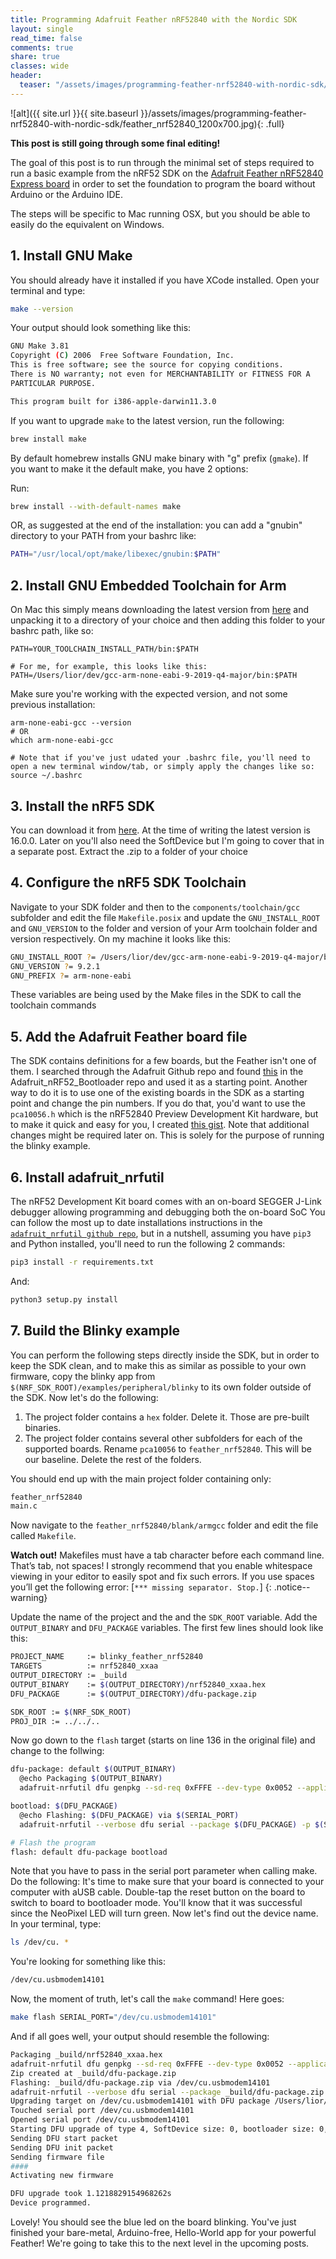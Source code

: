 ```yaml
---
title: Programming Adafruit Feather nRF52840 with the Nordic SDK
layout: single
read_time: false
comments: true
share: true
classes: wide
header:
  teaser: "/assets/images/programming-feather-nrf52840-with-nordic-sdk/feather_nrf52840_1200x700.jpg"
---
```


![alt]({{ site.url }}{{ site.baseurl }}/assets/images/programming-feather-nrf52840-with-nordic-sdk/feather_nrf52840_1200x700.jpg){: .full}

**This post is still going through some final editing!**

The goal of this post is to run through the minimal set of steps required to run a basic example from the nRF52 SDK on the [Adafruit Feather nRF52840 Express board](https://learn.adafruit.com/introducing-the-adafruit-nrf52840-feather/overview) in order to set the foundation to program the board without Arduino or the Arduino IDE.

The steps will be specific to Mac running OSX, but you should be able to easily do the equivalent on Windows. 

## 1. Install GNU Make

You should already have it installed if you have XCode installed. Open your terminal and type:

```bash
make --version
```

Your output should look something like this:

```bash
GNU Make 3.81
Copyright (C) 2006  Free Software Foundation, Inc.
This is free software; see the source for copying conditions.
There is NO warranty; not even for MERCHANTABILITY or FITNESS FOR A
PARTICULAR PURPOSE.

This program built for i386-apple-darwin11.3.0
```

If you want to upgrade `make` to the latest version, run the following:

```bash
brew install make
```

By default homebrew installs GNU make binary with "g" prefix (`gmake`). If you want to make it the default make, you have 2 options:

Run:

```bash
brew install --with-default-names make
```

OR, as suggested at the end of the installation: you can add a "gnubin" directory to your PATH from your bashrc like:

```bash
PATH="/usr/local/opt/make/libexec/gnubin:$PATH"
```

## 2. Install GNU Embedded Toolchain for Arm

On Mac this simply means downloading the latest version from [here](https://developer.arm.com/tools-and-software/open-source-software/developer-tools/gnu-toolchain/gnu-rm/downloads) and unpacking it to a directory of your choice and then adding this folder to your bashrc path, like so:
```
PATH=YOUR_TOOLCHAIN_INSTALL_PATH/bin:$PATH

# For me, for example, this looks like this: 
PATH=/Users/lior/dev/gcc-arm-none-eabi-9-2019-q4-major/bin:$PATH
```
Make sure you're working with the expected version, and not some previous installation:
```
arm-none-eabi-gcc --version
# OR
which arm-none-eabi-gcc 

# Note that if you've just udated your .bashrc file, you'll need to open a new terminal window/tab, or simply apply the changes like so:
source ~/.bashrc
```

## 3. Install the nRF5 SDK

You can download it from [here](https://www.nordicsemi.com/Products/Low-power-short-range-wireless/nRF52840/Compatible-downloads#infotabs).
At the time of writing the latest version is 16.0.0. Later on you'll also need the SoftDevice but I'm going to cover that in a separate post.
Extract the .zip to a folder of your choice

## 4. Configure the nRF5 SDK Toolchain

Navigate to your SDK folder and then to the `components/toolchain/gcc` subfolder and edit the file `Makefile.posix` and update the `GNU_INSTALL_ROOT` and `GNU_VERSION` to the folder and version of your Arm toolchain folder and version respectively.
On my machine it looks like this:

```bash
GNU_INSTALL_ROOT ?= /Users/lior/dev/gcc-arm-none-eabi-9-2019-q4-major/bin/
GNU_VERSION ?= 9.2.1
GNU_PREFIX ?= arm-none-eabi
```

These variables are being used by the Make files in the SDK to call the toolchain commands

## 5. Add the Adafruit Feather board file

The SDK contains definitions for a few boards, but the Feather isn't one of them. I searched through the Adafruit Github repo and found [this](https://github.com/adafruit/Adafruit_nRF52_Bootloader/blob/master/src/boards/feather_nrf52840_express/board.h) in the Adafruit_nRF52_Bootloader repo and used it as a starting point. Another way to do it is to use one of the existing boards in the SDK as a starting point and change the pin numbers. If you do that, you'd want to use the `pca10056.h` which is the nRF52840 Preview Development Kit hardware, but to make it quick and easy for you, I created [this gist](https://gist.github.com/liorgonnen/593fbfa151f74cecf92a469bfbffc0cf). Note that additional changes might be required later on. This is solely for the purpose of running the blinky example.

## 6. Install adafruit_nrfutil

The nRF52 Development Kit board comes with an on-board SEGGER J-Link debugger allowing programming and debugging both the on-board SoC
You can follow the most up to date installations instructions in the [`adafruit_nrfutil github repo`](https://github.com/adafruit/Adafruit_nRF52_nrfutil), but in a nutshell, assuming you have `pip3` and Python installed, you'll need to run the following 2 commands:

```bash
pip3 install -r requirements.txt
```

And:

```bash
python3 setup.py install
```

## 7. Build the Blinky example

 You can perform the following steps directly inside the SDK, but in order to keep the SDK clean, and to make this as similar as possible to your own firmware, copy the blinky app from `$(NRF_SDK_ROOT)/examples/peripheral/blinky` to its own folder outside of the SDK. 
 Now let's do the following:

 1. The project folder contains a `hex` folder. Delete it. Those are pre-built binaries.
 2. The project folder contains several other subfolders for each of the supported boards. Rename `pca10056` to `feather_nrf52840`. This will be our baseline. Delete the rest of the folders.

You should end up with the main project folder containing only:

```bash
feather_nrf52840
main.c
```

Now navigate to the `feather_nrf52840/blank/armgcc` folder and edit the file called `Makefile`.

**Watch out!**
Makefiles must have a tab character before each command line. That’s tab, not spaces!
I strongly recommend that you enable whitespace viewing in your editor to easily spot and fix such errors.
If you use spaces you’ll get the following error: [`*** missing separator. Stop.`]
{: .notice--warning}

Update the name of the project and the and the `SDK_ROOT` variable. Add the `OUTPUT_BINARY` and `DFU_PACKAGE` variables. The first few lines should look like this:

```bash
PROJECT_NAME     := blinky_feather_nrf52840
TARGETS          := nrf52840_xxaa
OUTPUT_DIRECTORY := _build
OUTPUT_BINARY    := $(OUTPUT_DIRECTORY)/nrf52840_xxaa.hex
DFU_PACKAGE      := $(OUTPUT_DIRECTORY)/dfu-package.zip

SDK_ROOT := $(NRF_SDK_ROOT)
PROJ_DIR := ../../..
```

Now go down to the `flash` target (starts on line 136 in the original file) and change to the follwing:

```bash
dfu-package: default $(OUTPUT_BINARY)
  @echo Packaging $(OUTPUT_BINARY)
  adafruit-nrfutil dfu genpkg --sd-req 0xFFFE --dev-type 0x0052 --application $(OUTPUT_BINARY) $(DFU_PACKAGE)

bootload: $(DFU_PACKAGE)
  @echo Flashing: $(DFU_PACKAGE) via $(SERIAL_PORT)
  adafruit-nrfutil --verbose dfu serial --package $(DFU_PACKAGE) -p $(SERIAL_PORT) -b 115200 --singlebank --touch 1200

# Flash the program
flash: default dfu-package bootload
```

Note that you have to pass in the serial port parameter when calling make. Do the following:
It's time to make sure that your board is connected to your computer with aUSB cable. Double-tap the reset button on the board to switch to board to bootloader mode. You'll know that it was successful since the NeoPixel LED will turn green.
Now let's find out the device name. In your terminal, type:

```bash
ls /dev/cu. *
```

You're looking for something like this:

```bash
/dev/cu.usbmodem14101
```

Now, the moment of truth, let's call the `make` command! Here goes:

```bash
make flash SERIAL_PORT="/dev/cu.usbmodem14101"
```

And if all goes well, your output should resemble the following:

```bash
Packaging _build/nrf52840_xxaa.hex
adafruit-nrfutil dfu genpkg --sd-req 0xFFFE --dev-type 0x0052 --application _build/nrf52840_xxaa.hex _build/dfu-package.zip
Zip created at _build/dfu-package.zip
Flashing: _build/dfu-package.zip via /dev/cu.usbmodem14101
adafruit-nrfutil --verbose dfu serial --package _build/dfu-package.zip -p /dev/cu.usbmodem14101 -b 115200 --singlebank --touch 1200
Upgrading target on /dev/cu.usbmodem14101 with DFU package /Users/lior/projects/blinky/feather_nrf52840/blank/armgcc/_build/dfu-package.zip. Flow control is disabled, Single bank, Touch 1200
Touched serial port /dev/cu.usbmodem14101
Opened serial port /dev/cu.usbmodem14101
Starting DFU upgrade of type 4, SoftDevice size: 0, bootloader size: 0, application size: 1700
Sending DFU start packet
Sending DFU init packet
Sending firmware file
####
Activating new firmware

DFU upgrade took 1.1218829154968262s
Device programmed.
```

Lovely! You should see the blue led on the board blinking. You've just finished your bare-metal, Arduino-free, Hello-World app for your powerful Feather!
We're going to take this to the next level in the upcoming posts.
